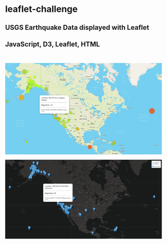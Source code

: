 # leaflet-challenge
 ## USGS Earthquake Data displayed with Leaflet

 ## JavaScript, D3, Leaflet, HTML
<br>




![map](Leaflet-Step-1/static/images/map.PNG)



![map2](Leaflet-Step-1/static/images/map2.PNG)